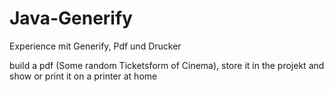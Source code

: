 # Java-Generify
Experience mit Generify, Pdf und Drucker

build a pdf (Some random Ticketsform of Cinema), store it in the projekt and show or print it on a printer at home
